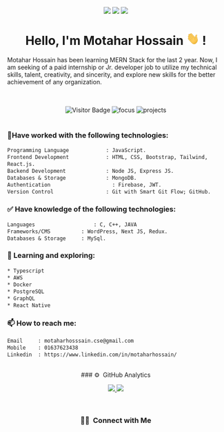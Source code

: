<div align="center">
  
[<img src="https://img.shields.io/badge/Portfolio-%23000000.svg?&style=for-the-badge&logo=react&logoColor=61DAFB">](https://motahar-hossain-portpolio.netlify.app/)
[<img src="https://img.shields.io/badge/Gmail-D14836?style=for-the-badge&logo=gmail&logoColor=white">](https://mail.google.com/mail/u/0/#inbox)
[<img src="https://img.shields.io/badge/linkedin-%230077B5.svg?&style=for-the-badge&logo=linkedin&logoColor=white">](https://www.linkedin.com/in/motaharhossain/)


</div>

<div>
<!--hand gif  -->
<h1 align="center"> Hello, I'm Motahar Hossain <img src="https://raw.githubusercontent.com/ABSphreak/ABSphreak/master/gifs/Hi.gif" width="30px" height="30px"  > ! </h1>


  
<div align="left" text-align= "justify">
Motahar Hossain has been learning MERN Stack for the last 2 year. Now, I am seeking of a paid internship or Jr. developer job to utilize my technical skills, talent, creativity, and sincerity, and explore new skills for the better achievement of any organization.
</div>
 <br />

<div>
  
  <div align = "center">
<br />

![Visitor Badge](https://visitor-badge.laobi.icu/badge?page_id=113727503)
![focus](https://img.shields.io/badge/focus-FullStack-critical)
![projects](https://img.shields.io/badge/projects-15-important)
    <br><br>


    
  
<div align = "left">
  
### **🔭Have worked with the following technologies:**
	Programming Language            : JavaScript.
	Frontend Development            : HTML, CSS, Bootstrap, Tailwind, React.js.
	Backend Development             : Node JS, Express JS.
	Databases & Storage	           	: MongoDB.
	Authentication		              : Firebase, JWT.
	Version Control                 : Git with Smart Git Flow; GitHub.
	



### **✅ Have knowledge of the following technologies:**
	Languages			        : C, C++, JAVA
	Frameworks/CMS		  	: WordPress, Next JS, Redux.
	Databases & Storage		: MySql.

### **🌱 Learning and exploring:**
	* Typescript 
 	* AWS
 	* Docker
 	* PostgreSQL
	* GraphQL
	* React Native



### 📫  How to reach me:
    Email     : motaharhosssain.cse@gmail.com
    Mobile    : 01637623438
    Linkedin  : https://www.linkedin.com/in/motaharhossain/


</div> 


<br/>
### ⚙️ &nbsp;GitHub Analytics

<p align="center">
<a href="https://github.com/amotahar">
  <img height="180em" src="https://github-readme-stats-eight-theta.vercel.app/api?username=amotahar&show_icons=true&theme=algolia&include_all_commits=true&count_private=true"/>
  <img height="180em" src="https://github-readme-stats-eight-theta.vercel.app/api/top-langs/?username=amotahar&layout=compact&langs_count=8&theme=algolia"/>
</a>
</p>

<br/>

### 🤝🏻 &nbsp;Connect with Me

<!-- <p align="center">
<a href="#"><img alt="Website" src="https://img.shields.io/badge/Website-Mehedi%20Sarkar-blue?style=flat-square&logo=google-chrome"></a>
<a href="https://www.linkedin.com/in/mehedisarkar2k/"><img alt="LinkedIn" src="https://img.shields.io/badge/LinkedIn-Mehedi%20Sarkar-blue?style=flat-square&logo=linkedin"></a>
<a href="https://www.instagram.com/mehedisarkar2k/"><img alt="Instagram" src="https://img.shields.io/badge/Instagram-mehedisarkar2k-blue?style=flat-square&logo=instagram"></a>
<a href="mailto:mehedisarkar2k@gmail.com"><img alt="E-mail" src="https://img.shields.io/badge/Email-mehedisarkar2k@gmail.com-blue?style=flat-square&logo=gmail"></a>
<a href="https://www.facebook.com/MehediSarkar2k"><img alt="facebook" src="https://img.shields.io/badge/Facebook-Mehedi%20Hasan%20Sarkar-blue?style=flat-square&logo=facebook"></a>
</p> -->
